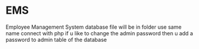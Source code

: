 # EMS
Employee Management System
database file will be in folder use same name connect with php
if u like to  change the admin password  then u add a password to admin table of the database
